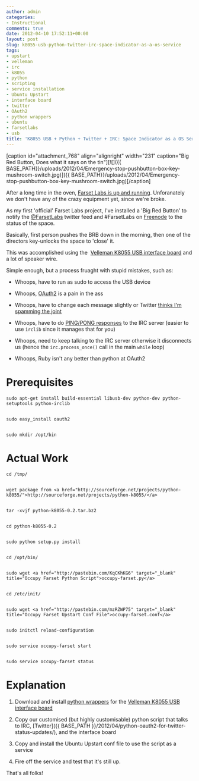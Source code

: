 ```yaml
---
author: admin
categories:
- Instructional
comments: true
date: 2012-04-10 17:52:11+00:00
layout: post
slug: k8055-usb-python-twitter-irc-space-indicator-as-a-os-service
tags:
- upstart
- velleman
- irc
- k8055
- python
- scripting
- service installation
- Ubuntu Upstart
- interface board
- twitter
- OAuth2
- python wrappers
- ubuntu
- farsetlabs
- usb
title: 'K8055 USB + Python + Twitter + IRC: Space Indicator as a OS Service'
---
```



[caption id="attachment_768" align="alignright" width="231" caption="Big Red Button, Does what it says on the tin"][![]({{ BASE_PATH}}/uploads/2012/04/Emergency-stop-pushbutton-box-key-mushroom-switch.jpg)]({{ BASE_PATH}}/uploads/2012/04/Emergency-stop-pushbutton-box-key-mushroom-switch.jpg)[/caption]

After a long time in the oven, [Farset Labs is up and running](http://farsetlabs.org.uk/blog/2012/03/launch-day-hackathon/). Unforanately we don't have any of the crazy equipment yet, since we're broke.

As my first 'official' Farset Labs project, I've installed a 'Big Red Button' to notify the [@FarsetLabs](http://twitter.com/farsetlabs) twitter feed and #FarsetLabs on [Freenode](http://freenode.net) to the status of the space.

Basically, first person pushes the BRB down in the morning, then one of the directors key-unlocks the space to 'close' it.

This was accomplished using the  [Velleman K8055 USB interface board](http://www.velleman.eu/products/view/?country=be&lang=en&id=351346) and a lot of speaker wire.

Simple enough, but a process fruaght with stupid mistakes, such as:

	
  * Whoops, have to run as sudo to access the USB device

	
  * Whoops, [OAuth2](http://oauth.net/2/) is a pain in the ass

	
  * Whoops, have to change each message slightly or Twitter [thinks I'm spamming the joint](http://blog.tropo.com/2010/12/01/reminder-beware-of-duplicate-tweets-when-testing-twitter-apps-on-tropo/)

	
  * Whoops, have to do [PING/PONG responses](http://stackoverflow.com/questions/6853071/python-check-if-irc-connection-is-lost-ping-pong) to the IRC server (easier to use `irclib` since it manages that for you)

	
  * Whoops, need to keep talking to the IRC server otherwise it disconnects us (hence the `irc.process_once()` call in the main `while` loop)

	
  * Whoops, Ruby isn't any better than python at OAuth2

# Prerequisites

    
    sudo apt-get install build-essential libusb-dev python-dev python-setuptools python-irclib

    
    sudo easy_install oauth2

    
    sudo mkdir /opt/bin

# Actual Work

    
    cd /tmp/

    
    wget package from <a href="http://sourceforge.net/projects/python-k8055/">http://sourceforge.net/projects/python-k8055/</a>

    
    tar -xvjf python-k8055-0.2.tar.bz2

    
    cd python-k8055-0.2

    
    sudo python setup.py install

    
    cd /opt/bin/

    
    sudo wget <a href="http://pastebin.com/KqCKhKG6" target="_blank" title="Occupy Farset Python Script">occupy-farset.py</a>

    
    cd /etc/init/

    
    sudo wget <a href="http://pastebin.com/mzRZWP75" target="_blank" title="Occupy Farset Upstart Conf File">occupy-farset.conf</a>

    
    sudo initctl reload-configuration

    
    sudo service occupy-farset start

    
    sudo service occupy-farset status

# Explanation

	
  1. Download and install [python wrappers](http://python-k8055.sourceforge.net/) for the [Velleman K8055 USB interface board](http://www.velleman.eu/products/view/?country=be&lang=en&id=351346)

	
  2. Copy our customised (but highly customisable) python script that talks to IRC, [Twitter]({{ BASE_PATH }}/2012/04/python-oauth2-for-twitter-status-updates/), and the interface board

	
  3. Copy and install the Ubuntu Upstart conf file to use the script as a service

	
  4. Fire off the service and test that it's still up.

That's all folks!

